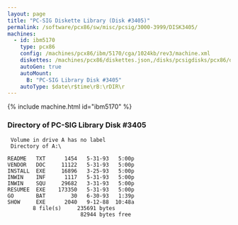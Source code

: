 ```yaml
---
layout: page
title: "PC-SIG Diskette Library (Disk #3405)"
permalink: /software/pcx86/sw/misc/pcsig/3000-3999/DISK3405/
machines:
  - id: ibm5170
    type: pcx86
    config: /machines/pcx86/ibm/5170/cga/1024kb/rev3/machine.xml
    diskettes: /machines/pcx86/diskettes.json,/disks/pcsigdisks/pcx86/diskettes.json
    autoGen: true
    autoMount:
      B: "PC-SIG Library Disk #3405"
    autoType: $date\r$time\rB:\rDIR\r
---
```


{% include machine.html id="ibm5170" %}

### Directory of PC-SIG Library Disk #3405

     Volume in drive A has no label
     Directory of A:\

    README   TXT      1454   5-31-93   5:00p
    VENDOR   DOC     11122   5-31-93   5:00p
    INSTALL  EXE     16896   3-25-93   5:00p
    INWIN    INF      1117   5-31-93   5:00p
    INWIN    SQU     29682   3-31-93   5:00p
    RESUMEE  EXE    173350   5-31-93   5:00p
    GO       BAT        30   6-30-93   1:39p
    SHOW     EXE      2040   9-12-88  10:48a
            8 file(s)     235691 bytes
                           82944 bytes free
